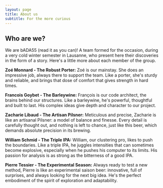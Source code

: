 ```yaml
---
layout: page
title: About us
subtitle: For the more curious
---
```


## Who are we? 

We are bADA55 (read it as you can)! A team formed for the occasion, during a very cold winter semester in Lausanne, who present here their discoveries in the form of a story. Here's a little more about each member of the group.

**Zoé Monnard - The Robust Porter:**
Zoé is our mainstay. She does an impressive job, always there to support the team. Like a porter, she's sturdy and reliable, and brings that dose of comfort that gives strength in hard times.

**Francois Goybet - The Barleywine:**
François is our code architect, the brains behind our structures. Like a barleywine, he's powerful, thoughtful and built to last. His complex ideas give depth and character to our project.

**Zacharie Libaud - The Artisan Pilsner:**
Meticulous and precise, Zacharie is like an artisanal Pilsner: a model of balance and finesse. Every detail is carefully thought out, and nothing is left to chance, just like this beer, which demands absolute precision in its brewing.

**William Schmid - The Triple IPA:**
William, our clustering pro, likes to push the boundaries. Like a triple IPA, he juggles intensities that can sometimes become explosive, especially when he pushes his computer to its limits. His passion for analysis is as strong as the bitterness of a good IPA.

**Pierre Tessier - The Experimental Season:**
Always ready to test a new method, Pierre is like an experimental saison beer: innovative, full of surprises, and always looking for the next big idea. He's the perfect embodiment of the spirit of exploration and adaptability.




